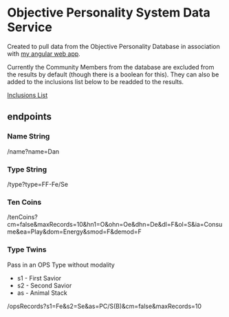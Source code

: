 # Objective Personality System Data Service
Created to pull data from the Objective Personality Database in association with [my angular web app](https://github.com/RobertHosler/ops-type-points/). 

Currently the Community Members from the database are excluded from the results by default (though there is a boolean for this).  They can also be added to the inclusions list below to be readded to the results.

[Inclusions List](src/main/resources/communityInclusions.txt)

## endpoints

### Name String
/name?name=Dan

### Type String
/type?type=FF-Fe/Se

### Ten Coins
/tenCoins?cm=false&maxRecords=10&hn1=O&ohn=Oe&dhn=De&dl=F&ol=S&ia=Consume&ea=Play&dom=Energy&smod=F&demod=F

### Type Twins
Pass in an OPS Type without modality
* s1 - First Savior
* s2 - Second Savior
* as - Animal Stack

/opsRecords?s1=Fe&s2=Se&as=PC/S(B)&cm=false&maxRecords=10